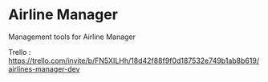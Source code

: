 # Airline Manager
 Management tools for Airline Manager

Trello : https://trello.com/invite/b/FN5XILHh/18d42f88f9f0d187532e749b1ab8b619/airlines-manager-dev
